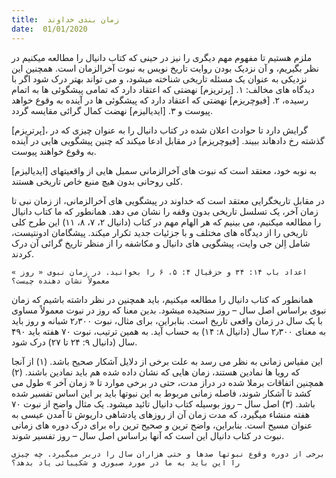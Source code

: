 ```yaml
---
title:  زمان بندی خداوند
date:  01/01/2020
---
```


ملزم هستیم تا مفهوم مهم دیگری را نیز در حینی که کتاب دانیال را مطالعه میکنیم در نظر بگیریم، و آن نزدیک بودن روایت تاریخ نویس به نبوت آخرالزمان است. همچنین این نزدیکی به عنوان یک مسئله تاریخی شناخته میشود، و می تواند بهتر درک شود اگر با دیدگاه های مخالف: ۱. [پرتریزم] نهضتی که اعتقاد دارد که تمامی پیشگوئی ها به اتمام رسیده،  ۲. [فیوچریزم] نهضتی که اعتقاد دارد که پیشگوئی ها در آینده به وقوع خواهد پیوست و ٣. [ایدیالیزم] نهضت کمال گرائی مقایسه گردد.

[پرتریزم]، گرایش دارد تا حوادث اعلان شده در کتاب دانیال را به عنوان چیزی که در گذشته رخ دادهاند ببیند. [فیوچریزم] در مقابل ادعا میکند که چنین پیشگویی هایی در آینده به وقوع خواهند پیوست.

[ایدیالیزم] به نوبه خود، معتقد است که نبوت های آخرالزمانی سمبل هایی از واقعیتهای کلی روحانی بدون هیچ منبع خاص تاریخی هستند.

در مقابل تاریخگرایی معتقد است که خداوند در پیشگویی های آخرالزمانی، از زمان نبی تا زمان آخر، یک تسلسل تاریخی بدون وقفه را نشان می دهد. همانطور که ما کتاب دانیال را مطالعه میکنیم، می بینیم که هر الهام مهم در کتاب (دانیال ۲، ۷، ۸، ۱۱) این طرح کلی تاریخی را از دیدگاه های مختلف و با جزئیات جدید تکرار میکند. پیشگامان ادونتیست، شامل اِلن جی وایت، پیشگویی های دانیال و مکاشفه را از منظر تاریخ گرائی آن درک کردند.

`اعداد باب ۱۴: ۳۴ و حزقیال ۴: ۵، ۶ را بخوانید. در زمان نبوی « روز » معمولاً نشان دهنده چیست؟`

همانطور که کتاب دانیال را مطالعه میکنیم، باید همچنین در نظر داشته باشیم که زمان نبوی براساس اصل سال – روز سنجیده میشود. بدین معنا که روز در نبوت معمولاً مساوی با یک سال در زمان واقعی تاریخ است. بنابراین، برای مثال، نبوت ۲٫۳۰۰ شبانه و روز باید به معنای ۲٫۳۰۰ سال (دانیال ۸: ۱۴) به حساب آید. به همین ترتیب، نبوت ۷۰ هفته باید ۴۹۰ سال (دانیال ۹: ۲۴ تا ۲۷) درک شود.

این مقیاس زمانی به نظر می رسد به علت برخی از دلایل آشکار صحیح باشد. (۱) از آنجا که رویا ها نمادین هستند، زمان هایی که نشان داده شده هم باید نمادین باشند. (۲) همچنین اتفاقات برملا شده در دراز مدت، حتی در برخی موارد تا « زمان آخر » طول می کشد تا آشکار شوند، فاصله زمانی مربوط به این نبوتها باید بر این اساس تفسیر شده باشد. (۳) اصل سال – روز بوسیله کتاب دانیال تائید میشود. یک مثال واضح از نبوت ۷۰ هفته منشاء میگیرد، که مدت زمان آن از روزهای پادشاهی داریوش تا آمدن عیسی به عنوان مسیح است. بنابراین، واضح ترین و صحیح ترین راه برای درک دوره های زمانی نبوت در کتاب دانیال این است که آنها براساس اصل سال – روز تفسیر شوند.

`برخی از دوره وقوع نبوتها صدها و حتی هزاران سال را دربر میگیرد. چه چیزی را این باید به ما در مورد صبوری و شکیبائی یاد بدهد؟`